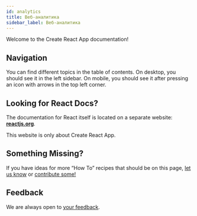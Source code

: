 ```yaml
---
id: analytics
title: Веб-аналитика
sidebar_label: Веб-аналитика
---
```


Welcome to the Create React App documentation!

## Navigation

You can find different topics in the table of contents. On desktop, you should see it in the left sidebar. On mobile, you should see it after pressing an icon with arrows in the top left corner.

## Looking for React Docs?

The documentation for React itself is located on a separate website: **[reactjs.org](https://reactjs.org/)**.

This website is only about Create React App.

## Something Missing?

If you have ideas for more “How To” recipes that should be on this page, [let us know](https://github.com/facebook/create-react-app/issues) or [contribute some!](https://github.com/facebook/create-react-app/tree/main/docusaurus/docs)

## Feedback

We are always open to [your feedback](https://github.com/facebook/create-react-app/issues).
